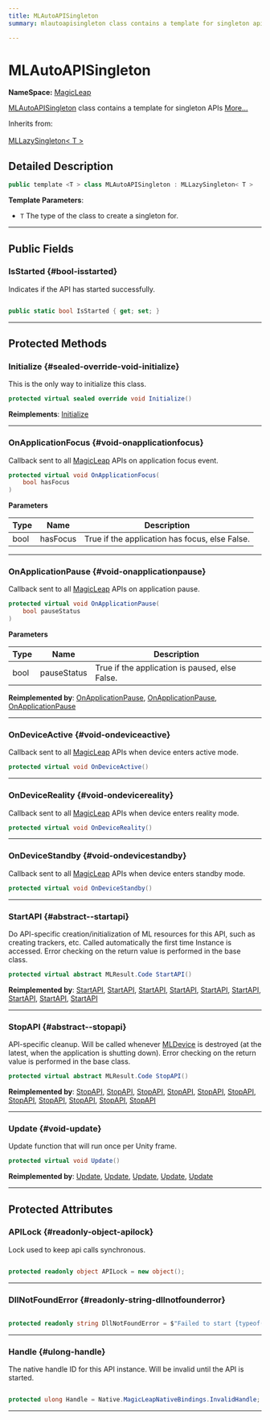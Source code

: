 ```yaml
---
title: MLAutoAPISingleton
summary: mlautoapisingleton class contains a template for singleton apis 

---
```


# MLAutoAPISingleton



**NameSpace:** 
[MagicLeap](/unity-api/api/UnityEngine.XR.MagicLeap/UnityEngine.XR.MagicLeap.md) 


[MLAutoAPISingleton](/unity-api/api/UnityEngine.XR.MagicLeap/UnityEngine.XR.MagicLeap.MLAutoAPISingleton.md) class contains a template for singleton APIs   [More...](#detailed-description)  


Inherits from: <br></br>[MLLazySingleton< T >](/unity-api/api/UnityEngine.XR.MagicLeap/UnityEngine.XR.MagicLeap.MLLazySingleton.md)



## Detailed Description

```csharp
public template <T > class MLAutoAPISingleton : MLLazySingleton< T > 
```


**Template Parameters**: 

  * `T` The type of the class to create a singleton for. 






-----------



## Public Fields

### IsStarted {#bool-isstarted}

Indicates if the API has started successfully. 

```csharp

public static bool IsStarted { get; set; }

```






-----------

## Protected Methods

### Initialize {#sealed-override-void-initialize}

This is the only way to initialize this class. 

```csharp
protected virtual sealed override void Initialize()
```




**Reimplements**: [Initialize](/unity-api/api/UnityEngine.XR.MagicLeap/UnityEngine.XR.MagicLeap.MLLazySingleton.md#void-initialize)



-----------

### OnApplicationFocus {#void-onapplicationfocus}

Callback sent to all [MagicLeap](/unity-api/api/UnityEngine.XR.MagicLeap/UnityEngine.XR.MagicLeap.md) APIs on application focus event. 

```csharp
protected virtual void OnApplicationFocus(
    bool hasFocus
)
```


**Parameters**

| Type | Name  | Description  | 
|--|--|--|
| bool |hasFocus|True if the application has focus, else False. |






-----------

### OnApplicationPause {#void-onapplicationpause}

Callback sent to all [MagicLeap](/unity-api/api/UnityEngine.XR.MagicLeap/UnityEngine.XR.MagicLeap.md) APIs on application pause. 

```csharp
protected virtual void OnApplicationPause(
    bool pauseStatus
)
```


**Parameters**

| Type | Name  | Description  | 
|--|--|--|
| bool |pauseStatus|True if the application is paused, else False. |




**Reimplemented by**: [OnApplicationPause](/unity-api/api/UnityEngine.XR.MagicLeap/MLVoice/UnityEngine.XR.MagicLeap.MLVoice.md#override-void-onapplicationpause), [OnApplicationPause](/unity-api/api/UnityEngine.XR.MagicLeap/MLEyeCalibration/UnityEngine.XR.MagicLeap.MLEyeCalibration.md#override-void-onapplicationpause), [OnApplicationPause](/unity-api/api/UnityEngine.XR.MagicLeap/MLHeadsetFit/UnityEngine.XR.MagicLeap.MLHeadsetFit.md#override-void-onapplicationpause)



-----------

### OnDeviceActive {#void-ondeviceactive}

Callback sent to all [MagicLeap](/unity-api/api/UnityEngine.XR.MagicLeap/UnityEngine.XR.MagicLeap.md) APIs when device enters active mode. 

```csharp
protected virtual void OnDeviceActive()
```






-----------

### OnDeviceReality {#void-ondevicereality}

Callback sent to all [MagicLeap](/unity-api/api/UnityEngine.XR.MagicLeap/UnityEngine.XR.MagicLeap.md) APIs when device enters reality mode. 

```csharp
protected virtual void OnDeviceReality()
```






-----------

### OnDeviceStandby {#void-ondevicestandby}

Callback sent to all [MagicLeap](/unity-api/api/UnityEngine.XR.MagicLeap/UnityEngine.XR.MagicLeap.md) APIs when device enters standby mode. 

```csharp
protected virtual void OnDeviceStandby()
```






-----------

### StartAPI {#abstract--startapi}

Do API-specific creation/initialization of ML resources for this API, such as creating trackers, etc. Called automatically the first time  Instance  is accessed. Error checking on the return value is performed in the base class. 

```csharp
protected virtual abstract MLResult.Code StartAPI()
```




**Reimplemented by**: [StartAPI](/unity-api/api/UnityEngine.XR.MagicLeap/MLGazeRecognition/UnityEngine.XR.MagicLeap.MLGazeRecognition.md#override--startapi), [StartAPI](/unity-api/api/UnityEngine.XR.MagicLeap/MLCVCamera/UnityEngine.XR.MagicLeap.MLCVCamera.md#override--startapi), [StartAPI](/unity-api/api/UnityEngine.XR.MagicLeap/MLEyeCalibration/UnityEngine.XR.MagicLeap.MLEyeCalibration.md#override--startapi), [StartAPI](/unity-api/api/UnityEngine.XR.MagicLeap/MLPermissions/UnityEngine.XR.MagicLeap.MLPermissions.md#override--startapi), [StartAPI](/unity-api/api/UnityEngine.XR.MagicLeap/MLHeadsetFit/UnityEngine.XR.MagicLeap.MLHeadsetFit.md#override--startapi), [StartAPI](/unity-api/api/UnityEngine.XR.MagicLeap/MLAnchors/UnityEngine.XR.MagicLeap.MLAnchors.md#override--startapi), [StartAPI](/unity-api/api/UnityEngine.XR.MagicLeap/MLWebRTC/UnityEngine.XR.MagicLeap.MLWebRTC.md#override--startapi), [StartAPI](/unity-api/api/UnityEngine.XR.MagicLeap/MLMarkerTracker/UnityEngine.XR.MagicLeap.MLMarkerTracker.md#override--startapi), [StartAPI](/unity-api/api/UnityEngine.XR.MagicLeap/MLVoice/UnityEngine.XR.MagicLeap.MLVoice.md#override--startapi)



-----------

### StopAPI {#abstract--stopapi}

API-specific cleanup. Will be called whenever [MLDevice](/unity-api/api/UnityEngine.XR.MagicLeap/UnityEngine.XR.MagicLeap.MLDevice.md) is destroyed (at the latest, when the application is shutting down). Error checking on the return value is performed in the base class. 

```csharp
protected virtual abstract MLResult.Code StopAPI()
```




**Reimplemented by**: [StopAPI](/unity-api/api/UnityEngine.XR.MagicLeap/MLGazeRecognition/UnityEngine.XR.MagicLeap.MLGazeRecognition.md#override--stopapi), [StopAPI](/unity-api/api/UnityEngine.XR.MagicLeap/MLWebRTC/UnityEngine.XR.MagicLeap.MLWebRTC.md#override--stopapi), [StopAPI](/unity-api/api/UnityEngine.XR.MagicLeap/MLCVCamera/UnityEngine.XR.MagicLeap.MLCVCamera.md#override--stopapi), [StopAPI](/unity-api/api/UnityEngine.XR.MagicLeap/MLEyeCalibration/UnityEngine.XR.MagicLeap.MLEyeCalibration.md#override--stopapi), [StopAPI](/unity-api/api/UnityEngine.XR.MagicLeap/MLPermissions/UnityEngine.XR.MagicLeap.MLPermissions.md#override--stopapi), [StopAPI](/unity-api/api/UnityEngine.XR.MagicLeap/MLHeadsetFit/UnityEngine.XR.MagicLeap.MLHeadsetFit.md#override--stopapi), [StopAPI](/unity-api/api/UnityEngine.XR.MagicLeap/MLAnchors/UnityEngine.XR.MagicLeap.MLAnchors.md#override--stopapi), [StopAPI](/unity-api/api/UnityEngine.XR.MagicLeap/MLMarkerTracker/UnityEngine.XR.MagicLeap.MLMarkerTracker.md#override--stopapi), [StopAPI](/unity-api/api/UnityEngine.XR.MagicLeap/MLAudioInput/UnityEngine.XR.MagicLeap.MLAudioInput.md#override--stopapi), [StopAPI](/unity-api/api/UnityEngine.XR.MagicLeap/MLVoice/UnityEngine.XR.MagicLeap.MLVoice.md#override--stopapi), [StopAPI](/unity-api/api/UnityEngine.XR.MagicLeap/MLAudioOutput/UnityEngine.XR.MagicLeap.MLAudioOutput.md#override--stopapi)



-----------

### Update {#void-update}

Update function that will run once per Unity frame. 

```csharp
protected virtual void Update()
```




**Reimplemented by**: [Update](/unity-api/api/UnityEngine.XR.MagicLeap/MLPermissions/UnityEngine.XR.MagicLeap.MLPermissions.md#override-void-update), [Update](/unity-api/api/UnityEngine.XR.MagicLeap/MLWebRTC/UnityEngine.XR.MagicLeap.MLWebRTC.md#override-void-update), [Update](/unity-api/api/UnityEngine.XR.MagicLeap/MLMarkerTracker/UnityEngine.XR.MagicLeap.MLMarkerTracker.md#override-void-update), [Update](/unity-api/api/UnityEngine.XR.MagicLeap/MLAudioInput/UnityEngine.XR.MagicLeap.MLAudioInput.md#override-void-update), [Update](/unity-api/api/UnityEngine.XR.MagicLeap/MLAudioOutput/UnityEngine.XR.MagicLeap.MLAudioOutput.md#override-void-update)



-----------

## Protected Attributes

### APILock {#readonly-object-apilock}

Lock used to keep api calls synchronous. 

```csharp

protected readonly object APILock = new object();

```






-----------

### DllNotFoundError {#readonly-string-dllnotfounderror}

```csharp

protected readonly string DllNotFoundError = $"Failed to start {typeof(T).Name} API. This API is only available on device or when running inside the Unity editor with Magic Leap App Simulator enabled.";

```






-----------

### Handle {#ulong-handle}

The native handle ID for this API instance. Will be invalid until the API is started. 

```csharp

protected ulong Handle = Native.MagicLeapNativeBindings.InvalidHandle;

```






-----------

